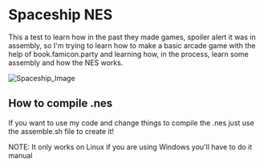 # Spaceship NES
This a test to learn how in the past they made games, spoiler alert it was in assembly, so I'm trying to learn how to make a basic arcade game with the help of book.famicon.party and learning how, in the process, learn some assembly and how the NES works.

![Spaceship_Image](https://github.com/LinkHpp/Spaceship_NES/assets/63952783/fbd68e77-f78c-451f-9a12-7fd5809e752b)

## How to compile .nes
If you want to use my code and change things to compile the .nes just use the assemble.sh file to create it!

NOTE: It only works on Linux if you are using Windows you'll have to do it manual
